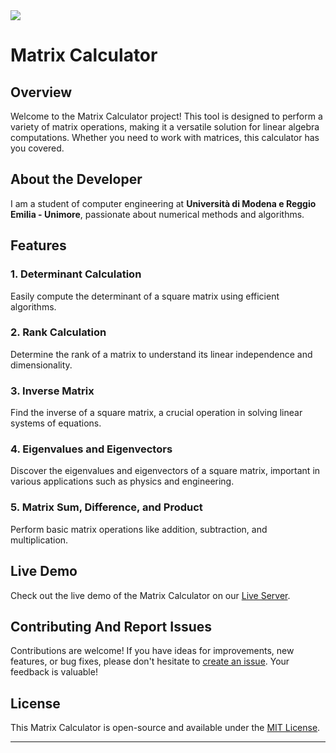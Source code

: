 <div align="left">
  <img src="https://visitor-badge.laobi.icu/badge?page_id=MarinCervinschi.MatrixCalculator&"  />
</div>

###

# Matrix Calculator

## Overview

Welcome to the Matrix Calculator project! This tool is designed to perform a variety of matrix operations, making it a versatile solution for linear algebra computations. Whether you need to work with matrices, this calculator has you covered. 

## About the Developer

I am a student of computer engineering at **Università di Modena e Reggio Emilia - Unimore**, passionate about numerical methods and algorithms.

## Features

### 1. Determinant Calculation
Easily compute the determinant of a square matrix using efficient algorithms.

### 2. Rank Calculation
Determine the rank of a matrix to understand its linear independence and dimensionality.

### 3. Inverse Matrix
Find the inverse of a square matrix, a crucial operation in solving linear systems of equations.

### 4. Eigenvalues and Eigenvectors
Discover the eigenvalues and eigenvectors of a square matrix, important in various applications such as physics and engineering.

### 5. Matrix Sum, Difference, and Product
Perform basic matrix operations like addition, subtraction, and multiplication.

## Live Demo

Check out the live demo of the Matrix Calculator on our [Live Server](https://marincervinschi.github.io/MatrixCalculator/).


## Contributing And Report Issues

Contributions are welcome! If you have ideas for improvements, new features, or bug fixes, please don't hesitate to [create an issue](https://github.com/MarinCervinschi/MatrixCalculator/issues). Your feedback is valuable!

## License

This Matrix Calculator is open-source and available under the [MIT License](LICENSE).

---
